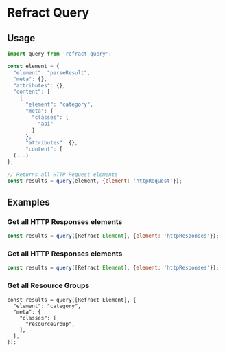 # Refract Query

## Usage

```JavaScript
import query from 'refract-query';

const element = {
  "element": "parseResult",
  "meta": {},
  "attributes": {},
  "content": [
    {
      "element": "category",
      "meta": {
        "classes": [
          "api"
        ]
      },
      "attributes": {},
      "content": [
  (...)
};

// Returns all HTTP Request elements
const results = query(element, {element: 'httpRequest'});
```

## Examples

### Get all HTTP Responses elements

```JavaScript
const results = query([Refract Element], {element: 'httpResponses'});
```

### Get all HTTP Responses elements

```JavaScript
const results = query([Refract Element], {element: 'httpResponses'});
```

### Get all Resource Groups

```
const results = query([Refract Element], {
  "element": "category",
  "meta": {
    "classes": [
      "resourceGroup",
    ],
  },
});
```

